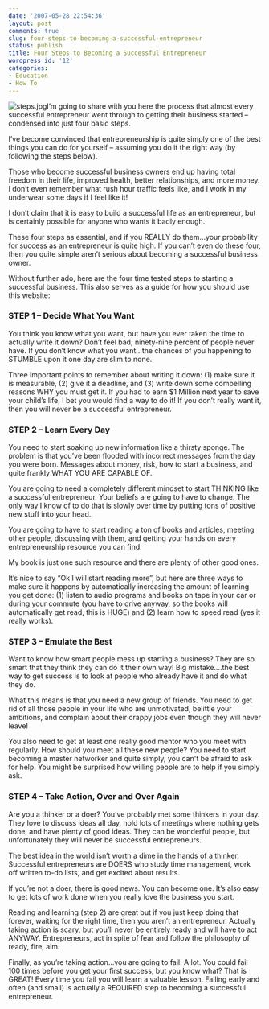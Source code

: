 ```yaml
---
date: '2007-05-28 22:54:36'
layout: post
comments: true
slug: four-steps-to-becoming-a-successful-entrepreneur
status: publish
title: Four Steps to Becoming a Successful Entrepreneur
wordpress_id: '12'
categories:
- Education
- How To
---
```


![steps.jpg](http://s3.amazonaws.com/oldbloguploads/2007/05/steps1.jpg)I’m going to share with you here the process that almost every successful entrepreneur went through to getting their business started – condensed into just four basic steps.

I’ve become convinced that entrepreneurship is quite simply one of the best things you can do for yourself – assuming you do it the right way (by following the steps below).

Those who become successful business owners end up having total freedom in their life, improved health, better relationships, and more money.  I don’t even remember what rush hour traffic feels like, and I work in my underwear some days if I feel like it!

I don’t claim that it is easy to build a successful life as an entrepreneur, but is certainly possible for anyone who wants it badly enough.

These four steps as essential, and if you REALLY do them...your probability for success as an entrepreneur is quite high.  If you can’t even do these four, then you quite simple aren’t serious about becoming a successful business owner.

Without further ado, here are the four time tested steps to starting a successful business.  This also serves as a guide for how you should use this website:


### STEP 1 – Decide What You Want


You think you know what you want, but have you ever taken the time to actually write it down?  Don’t feel bad, ninety-nine percent of people never have.  If you don’t know what you want...the chances of you happening to STUMBLE upon it one day are slim to none.

Three important points to remember about writing it down: (1) make sure it is measurable, (2) give it a deadline, and (3) write down some compelling reasons WHY you must get it.  If you had to earn $1 Million next year to save your child’s life, I bet you would find a way to do it!  If you don’t really want it, then you will never be a successful entrepreneur.


### STEP 2 – Learn Every Day


You need to start soaking up new information like a thirsty sponge.  The problem is that you’ve been flooded with incorrect messages from the day you were born.  Messages about money, risk, how to start a business, and quite frankly WHAT YOU ARE CAPABLE OF.

You are going to need a completely different mindset to start THINKING like a successful entrepreneur.  Your beliefs are going to have to change.  The only way I know of to do that is slowly over time by putting tons of positive new stuff into your head.

You are going to have to start reading a ton of books and articles, meeting other people, discussing with them, and getting your hands on every entrepreneurship resource you can find.

My book is just one such resource and there are plenty of other good ones.

It’s nice to say “Ok I will start reading more”, but here are three ways to make sure it happens by automatically increasing the amount of learning you get done: (1) listen to audio programs and books on tape in your car or during your commute (you have to drive anyway, so the books will automatically get read, this is HUGE) and (2) learn how to speed read (yes it really works).


### STEP 3 – Emulate the Best


Want to know how smart people mess up starting a business?  They are so smart that they think they can do it their own way!  Big mistake....the best way to get success is to look at people who already have it and do what they do.

What this means is that you need a new group of friends.  You need to get rid of all those people in your life who are unmotivated, belittle your ambitions, and complain about their crappy jobs even though they will never leave!

You also need to get at least one really good mentor who you meet with regularly.  How should you meet all these new people?  You need to start becoming a master networker and quite simply, you can't be afraid to ask for help.  You might be surprised how willing people are to help if you simply ask.


### STEP 4 – Take Action, Over and Over Again


Are you a thinker or a doer?  You’ve probably met some thinkers in your day.  They love to discuss ideas all day, hold lots of meetings where nothing gets done, and have plenty of good ideas.  They can be wonderful people, but unfortunately they will never be successful entrepreneurs.

The best idea in the world isn’t worth a dime in the hands of a thinker.  Successful entrepreneurs are DOERS who study time management, work off written to-do lists, and get excited about results.

If you’re not a doer, there is good news.  You can become one.  It’s also easy to get lots of work done when you really love the business you start.

Reading and learning (step 2) are great but if you just keep doing that forever, waiting for the right time, then you aren’t an entrepreneur.  Actually taking action is scary, but you’ll never be entirely ready and will have to act ANYWAY.  Entrepreneurs, act in spite of fear and follow the philosophy of ready, fire, aim.

Finally, as you’re taking action...you are going to fail.  A lot.  You could fail 100 times before you get your first success, but you know what?  That is GREAT!  Every time you fail you will learn a valuable lesson.  Failing early and often (and small) is actually a REQUIRED step to becoming a successful entrepreneur.
